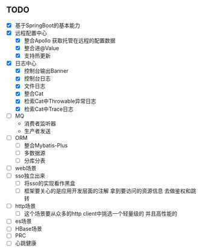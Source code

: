 TODO
---

- [X] 基于SpringBoot的基本能力
- [X] 远程配置中心
  - [X] 整合Apollo 获取托管在远程的配置数据
  - [X] 整合进@Value
  - [X] 支持热更新
- [X] 日志中心
  - [X] 控制台输出Banner
  - [X] 控制台日志
  - [X] 文件日志
  - [X] 整合Cat
  - [X] 检索Cat中Throwable异常日志
  - [X] 检索Cat中Trace日志
- [ ] MQ
  - 消费者监听器
  - 生产者发送
- [ ] ORM
  - [ ] 整合Mybatis-Plus
  - [ ] 多数据源
  - [ ] 分库分表
- [ ] web场景
- [ ] sso独立出来
    - [ ] 将sso的实现看作黑盒
    - [ ] 框架要关心的是应用开发层面的注解 拿到要访问的资源信息 去做鉴权和跳转
- [ ] http场景
    - [ ] 这个场景要从众多的http client中挑选一个轻量级的 并且高性能的
- [ ] es场景
- [ ] HBase场景
- [ ] PRC
- [ ] 心跳健康
